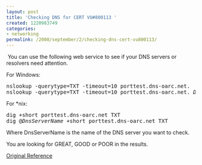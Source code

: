 ```yaml
---
layout: post
title: 'Checking DNS for CERT VU#800113 '
created: 1220983749
categories:
- networking
permalink: /2008/september/2/checking-dns-cert-vu800113/
---
```

<p>&nbsp;You can use the following web service to see if your DNS servers or resolvers need attention.&nbsp;</p>
<p>For Windows:</p>
<pre>
nslookup -querytype=TXT -timeout=10 porttest.dns-oarc.net.
nslookup -querytype=TXT -timeout=10 porttest.dns-oarc.net. <em>DnsServerName</em>
</pre>
<p>For *nix:</p>
<pre>
dig +short porttest.dns-oarc.net TXT 
dig @<em>DnsServerName&nbsp;</em>+short&nbsp;porttest.dns-oarc.net TXT</pre>
<p>Where&nbsp;DnsServerName is the name of the DNS server you want to check.</p>
<p>You are looking for&nbsp;GREAT, GOOD or POOR in the results.</p>
<p><a href="https://www.dns-oarc.net/oarc/services/porttest">Original Reference</a></p>
